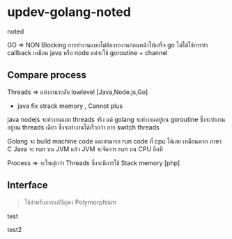 # updev-golang-noted
noted 

GO => NON Blocking การทำงานแบบไม่ต้องรองานก่อนหน้าให้เสร็จ
go ไม่ได้ใช้การทำ callback เหมือน java หรือ node แต่จะใช้ goroutine + channel


## Compare process
Threads => แบ่งงานระดับ lowlevel
[Java,Node.js,Go]
- java fix strack memory , Cannot plus

java nodejs จะทำงานแตก threads จริง
แต่ golang จะทำงานอยู่บน goroutine ซึ่งจะทำงานอยู่บน threads เดียว ซึ่งจะทำงานได้เร็วกว่า การ switch threads

Golang จะ build machine code และสามารถ run code ที่ cpu ได้เลย เหมือนพวก ภาษา C
Java จะ run บน JVM แล้ว JVM จะจัดการ run บน CPU อีกที

Process => จะใหญ่กว่า Threads ซึ่งจะมีการใช้ Stack memory
[php]

## Interface
> ใช้สำหรับการแก้ปัญหา Polymorphism 

test

test2
